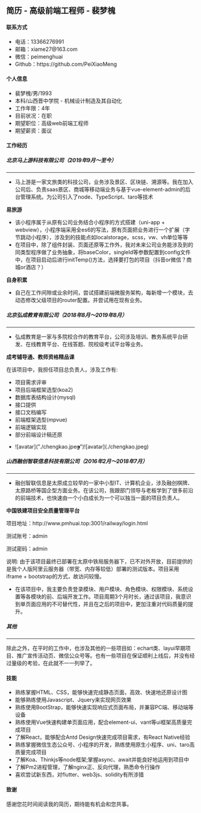 ## 简历 - 高级前端工程师 - 裴梦槐
#### 联系方式
<ul>
	<li>电话：13366276991</li>
	<li>邮箱：xiame27@163.com</li>
	<li>微信：peimenghuai</li>
	<li>Github：https://github.com/PeiXiaoMeng</li>
</ul>

#### 个人信息
<ul>
	<li>裴梦槐/男/1993</li>
	<li>本科/山西晋中学院 - 机械设计制造及其自动化</li>
	<li>工作年限：4年</li>
	<li>目前状况：在职</li>
	<li>期望职位：高级web前端工程师</li>
	<li>期望薪资：面议</li>
</ul>

#### 工作经历
##### 北京马上游科技有限公司（2019年9月～至今）
<hr />
<ul>
	<li>马上游是一家文旅类的科技公司，业务涉及景区、区块链、溯源等。我在加入公司后、负责saas景区、商城等移动端业务与基于vue-element-admin的后台管理系统。为公司引入了node、TypeScript、taro等技术</li>
</ul>

<strong>易旅游</strong>
<ul>
	<li>该小程序属于从原有公司业务结合小程序的方式搭建（uni-app + webview），小程序端采用全es6的写法，原有页面把业务进行一个扩展（字节跳动小程序），涉及到的技能点如localstorage，scss，vw、vh单位等等</li>
	<li>在项目中，除了组件封装、页面还原等工作外，我对未来公司业务能涉及到的同类型程序做了业务抽象，将baseColor，singleId等参数配置到config文件中，在项目启动后进行initTemp()方法，选择要打包的项目（抖音or微信？商城or酒店？）</li>
</ul>

<strong>自身积累</strong>
<ul>
	<li>自己在工作间隙或业余时间，尝试搭建前端微服务架构，每新增一个模块，去动态修改父级项目的router配置。并尝试用在现有业务。</li>
</ul>

##### 北京弘成教育有限公司（2018年8月～2019年8月）
<hr />
<ul>
	<li>弘成教育是一家与多院校合作的教育平台，公司涉及培训、教务系统平台研发、在线教育平台、在线答题、院校级考试平台等业务。</li>
</ul>

<strong>成考辅导通、教师资格精品课</strong>
<p>在该项目中，我担任项目总负责人，涉及工作有:</p>
<ul>
	<li>项目需求评审</li>
	<li>项目后端框架选型(koa2)</li>
	<li>数据库表结构设计(mysql)</li>
	<li>接口提供</li>
	<li>接口文档编写</li>
	<li>前端框架选型(mpvue)</li>
	<li>前端逻辑实现</li>
	<li>部分前端设计稿还原</li>
</ul>
<ul style="display:flex;flex-direction: row;">
	<li>
		![avatar]("./chengkao.jpeg")
		<!-- <img style="width: 100px;height:100px;" src="./chengkao.jpeg">	 -->
	</li>
	<li>
		![avatar](./chengkao.jpeg)
		<!-- <img style="width: 200px;height:200px;" src="./teacher.jpeg"> -->	
	</li>
</ul>

##### 山西融创智联信息科技有限公司（2016年2月～2018年7月）
<hr />
<ul>
	<li>融创智联信息是太原成立较早的一家中小型IT、计算机企业，涉及融创棋牌、太原路桥等国企型方面业务。在该公司，我跟部门领导与老板学到了很多前沿的前端技术，也快速由一个小白成长为一个可以独当一面的项目负责人。</li>
</ul>

<strong>中国铁建项目安全质量管理平台</strong>
<p>项目地址：<a>http://www.pmhuai.top:3001/railway/login.html</a></p>
<p>测试账号：admin</p>
<p>测试密码：admin</p>
<p>说明: 由于该项目最终已部署在太原中铁局服务器下，已不对外开放，目前提供的是我个人版阿里云服务器（带宽、内存等较低）部署的测试版本。项目采用iframe + bootstrap的方式，故访问较慢。</p>
<ul>
	<li>在该项目中，我主要负责登录模块、用户模块、角色模块、权限模块、系统设置等各模块的前、后端开发工作。项目周期3个月时长，通过该项目，我意识到单页面应用的不可替代性，并且在之后的项目中，更加注重对代码质量的提升。</li>
</ul>

##### 其他
<hr />
<p>除此之外，在平时的工作中，也涉及其他的一些项目如：echart类、layui早期项目、推广宣传活动页、微信公众号等。也有一些项目在保证顺利上线后，并没有经过量级的考验，在此就不一一列举了。</p>

#### 技能

<ul>
	<li>熟练掌握HTML、CSS，能够快速完成静态页面，高效、快速地还原设计图</li>
	<li>能够熟练使用Javascript、Jquery来实现网页效果</li>
	<li>熟练使用BootStrap，能够快速实现响应式页面布局，并兼容PC端、移动端等设备</li>
	<li>熟练使用Vue快速构建单页面应用，配合element-ui、vant等ui框架高质量完成项目</li>
	<li>了解React，能够配合Antd Design快速完成项目需求，有React Native经验</li>
	<li>熟练掌握微信生态公众号、小程序的开发，熟练使用原生小程序、uni、taro高质量完成项目</li>
	<li>了解Koa、Thinkjs等node框架;掌握async、await并能良好地运用到项目中</li>
	<li>了解Pm2进程管理，了解nginx正、反向代理，熟悉命令行操作</li>
	<li>喜欢尝试新东西，对flutter、web3js、solidity有所涉猎</li>
</ul>

#### 致谢
<p>感谢您花时间阅读我的简历，期待能有机会和您共事。</p>

